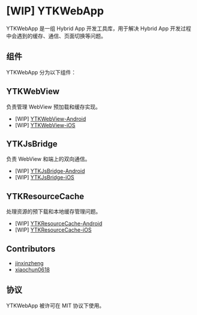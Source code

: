 # [WIP] YTKWebApp

YTKWebApp 是一组 Hybrid App 开发工具库，用于解决 Hybrid App 开发过程中会遇到的缓存、通信、页面切换等问题。

## 组件

YTKWebApp 分为以下组件：

## YTKWebView

负责管理 WebView 预加载和缓存实现。

* [WIP] [YTKWebView-Android](https://github.com/yuantiku/YTKWebView-Android)
* [WIP] [YTKWebView-iOS](https://github.com/yuantiku/YTKWebView-iOS)

## YTKJsBridge

负责 WebView 和端上的双向通信。

* [WIP] [YTKJsBridge-Android](https://github.com/yuantiku/YTKJsBridge-Android)
* [WIP] [YTKJsBridge-iOS](https://github.com/yuantiku/YTKJsBridge-iOS)

## YTKResourceCache

处理资源的预下载和本地缓存管理问题。

* [WIP] [YTKResourceCache-Android](https://github.com/yuantiku/YTKResourceCache-Android)
* [WIP] [YTKResourceCache-iOS](https://github.com/yuantiku/YTKResourceCache-iOS)

## Contributors

* [jinxinzheng](https://github.com/jinxinzheng)
* [xiaochun0618](https://github.com/xiaochun0618)

## 协议

YTKWebApp 被许可在 MIT 协议下使用。
